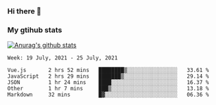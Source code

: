 ### Hi there 👋

### My gtihub stats

[![Anurag's github stats](https://github-readme-stats.vercel.app/api?username=gaozhidong)](https://github.com/gaozhidong/github-readme-stats)

<!--START_SECTION:waka-->
```text
Week: 19 July, 2021 - 25 July, 2021

Vue.js       2 hrs 52 mins   ████████▒░░░░░░░░░░░░░░░░   33.61 % 
JavaScript   2 hrs 29 mins   ███████▒░░░░░░░░░░░░░░░░░   29.14 % 
JSON         1 hr 24 mins    ████░░░░░░░░░░░░░░░░░░░░░   16.37 % 
Other        1 hr 7 mins     ███▒░░░░░░░░░░░░░░░░░░░░░   13.18 % 
Markdown     32 mins         █▓░░░░░░░░░░░░░░░░░░░░░░░   06.36 % 
```
<!--END_SECTION:waka-->